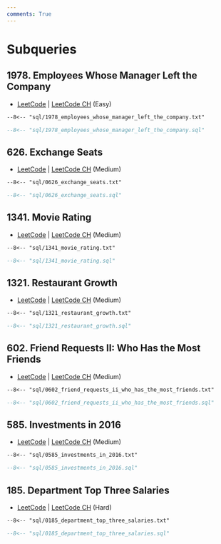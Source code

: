 ```yaml
---
comments: True
---
```


# Subqueries

## 1978. Employees Whose Manager Left the Company

-   [LeetCode](https://leetcode.com/problems/employees-whose-manager-left-the-company/) | [LeetCode CH](https://leetcode.cn/problems/employees-whose-manager-left-the-company/) (Easy)


```txt
--8<-- "sql/1978_employees_whose_manager_left_the_company.txt"
```

```sql
--8<-- "sql/1978_employees_whose_manager_left_the_company.sql"
```


## 626. Exchange Seats

-   [LeetCode](https://leetcode.com/problems/exchange-seats/) | [LeetCode CH](https://leetcode.cn/problems/exchange-seats/) (Medium)


```txt
--8<-- "sql/0626_exchange_seats.txt"
```

```sql
--8<-- "sql/0626_exchange_seats.sql"
```


## 1341. Movie Rating

-   [LeetCode](https://leetcode.com/problems/movie-rating/) | [LeetCode CH](https://leetcode.cn/problems/movie-rating/) (Medium)


```txt
--8<-- "sql/1341_movie_rating.txt"
```

```sql
--8<-- "sql/1341_movie_rating.sql"
```


## 1321. Restaurant Growth

-   [LeetCode](https://leetcode.com/problems/restaurant-growth/) | [LeetCode CH](https://leetcode.cn/problems/restaurant-growth/) (Medium)


```txt
--8<-- "sql/1321_restaurant_growth.txt"
```

```sql
--8<-- "sql/1321_restaurant_growth.sql"
```


## 602. Friend Requests II: Who Has the Most Friends

-   [LeetCode](https://leetcode.com/problems/friend-requests-ii-who-has-the-most-friends/) | [LeetCode CH](https://leetcode.cn/problems/friend-requests-ii-who-has-the-most-friends/) (Medium)


```txt
--8<-- "sql/0602_friend_requests_ii_who_has_the_most_friends.txt"
```

```sql
--8<-- "sql/0602_friend_requests_ii_who_has_the_most_friends.sql"
```


## 585. Investments in 2016

-   [LeetCode](https://leetcode.com/problems/investments-in-2016/) | [LeetCode CH](https://leetcode.cn/problems/investments-in-2016/) (Medium)


```txt
--8<-- "sql/0585_investments_in_2016.txt"
```

```sql
--8<-- "sql/0585_investments_in_2016.sql"
```


## 185. Department Top Three Salaries

-   [LeetCode](https://leetcode.com/problems/department-top-three-salaries/) | [LeetCode CH](https://leetcode.cn/problems/department-top-three-salaries/) (Hard)


```txt
--8<-- "sql/0185_department_top_three_salaries.txt"
```

```sql
--8<-- "sql/0185_department_top_three_salaries.sql"
```
